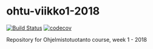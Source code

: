 # ohtu-viikko1-2018
[![Build Status](https://travis-ci.org/Rsl1122/ohtu-viikko1-2018.svg?branch=master)](https://travis-ci.org/Rsl1122/ohtu-viikko1-2018)
[![codecov](https://codecov.io/gh/Rsl1122/ohtu-viikko1-2018/branch/master/graph/badge.svg)](https://codecov.io/gh/Rsl1122/ohtu-viikko1-2018)

Repository for Ohjelmistotuotanto course, week 1 - 2018
